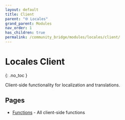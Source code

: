```yaml
---
layout: default
title: Client
parent: "🌐 Locales"
grand_parent: Modules
nav_order: 1
has_children: true
permalink: /community_bridge/modules/locales/client/
---
```


# Locales Client
{: .no_toc }

Client-side functionality for localization and translations.

## Pages

- [Functions](/community_bridge/modules/locales/client/functions/) - All client-side functions